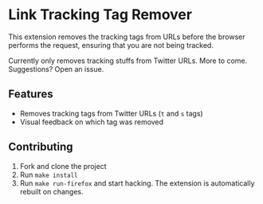 # Link Tracking Tag Remover

This extension removes the tracking tags from URLs before the browser performs
the request, ensuring that you are not being tracked.

Currently only removes tracking stuffs from Twitter URLs. More to come.
Suggestions? Open an issue.

## Features

* Removes tracking tags from Twitter URLs (`t` and `s` tags)
* Visual feedback on which tag was removed

## Contributing

1. Fork and clone the project
2. Run `make install`
3. Run `make run-firefox` and start hacking. The extension is
   automatically rebuilt on changes.
